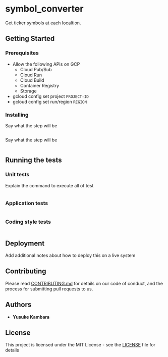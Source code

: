 # symbol_converter

Get ticker symbols at each localtion.

## Getting Started

### Prerequisites

- Allow the following APIs on GCP
  - Cloud Pub/Sub
  - Cloud Run
  - Cloud Build
  - Container Registry
  - Storage
- gcloud config set project `PROJECT-ID`
- gcloud config set run/region `REGION`

### Installing

Say what the step will be

```shell

```

Say what the step will be

```shell

```

## Running the tests

### Unit tests

Explain the command to execute all of test

```python

```

### Application tests

```python

```

### Coding style tests

```shell

```

## Deployment

Add additional notes about how to deploy this on a live system

## Contributing

Please read [CONTRIBUTING.md](https://gist.github.com/PurpleBooth/b24679402957c63ec426) for details on our code of conduct, and the process for submitting pull requests to us.

## Authors

- **Yusuke Kambara**

## License

This project is licensed under the MIT License - see the [LICENSE](LICENSE) file for details